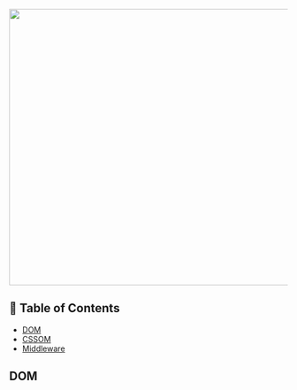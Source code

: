 
<p align="center">
  <img src = "https://miro.medium.com/v2/resize:fit:828/format:webp/1*LyZcwuLWv2FArOumCxobpA.png" width=800 height=500>
</p>

## 🚩 Table of Contents

- [DOM](#dom)
- [CSSOM](#cssom)
- [Middleware](middleware)

## DOM












